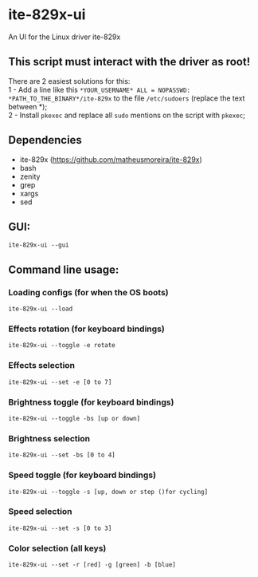 # ite-829x-ui
An UI for the Linux driver ite-829x

## This script must interact with the driver as root!
There are 2 easiest solutions for this:  
1 - Add a line like this `*YOUR_USERNAME* ALL = NOPASSWD: *PATH_TO_THE_BINARY*/ite-829x` to the file `/etc/sudoers` (replace the text between *);  
2 - Install `pkexec` and replace all `sudo` mentions on the script with `pkexec`;  

## Dependencies
- ite-829x (https://github.com/matheusmoreira/ite-829x)
- bash
- zenity
- grep
- xargs
- sed

## GUI:
```
ite-829x-ui --gui
```

## Command line usage:
### Loading configs (for when the OS boots)
```
ite-829x-ui --load
```

### Effects rotation (for keyboard bindings)
```
ite-829x-ui --toggle -e rotate
```

### Effects selection
```
ite-829x-ui --set -e [0 to 7]
```

### Brightness toggle (for keyboard bindings)
```
ite-829x-ui --toggle -bs [up or down]
```

### Brightness selection
```
ite-829x-ui --set -bs [0 to 4]
```

### Speed toggle (for keyboard bindings)
```
ite-829x-ui --toggle -s [up, down or step ()for cycling]
```

### Speed selection
```
ite-829x-ui --set -s [0 to 3]
```

### Color selection (all keys)
```
ite-829x-ui --set -r [red] -g [green] -b [blue]
```
